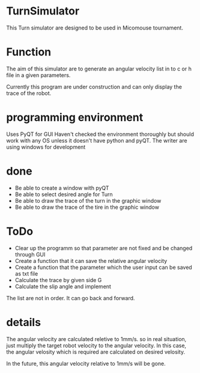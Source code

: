 # TurnSimulator
This Turn simulator are designed to be used in Micomouse tournament.

# Function
The aim of this simulator are to generate an angular velocity list in to c or h file in a given parameters.

Currently this program are under construction and can only display the trace of the robot.

# programming environment
Uses PyQT for GUI
Haven't checked the environment thoroughly but should work with any OS unless it doesn't have python and pyQT.
The writer are using windows for development

# done
- Be able to create a window with pyQT
- Be able to select desired angle for Turn
- Be able to draw the trace of the turn in the graphic window
- Be able to draw the trace of the tire in the graphic window

# ToDo
- Clear up the programm so that parameter are not fixed and be changed through GUI
- Create a function that it can save the relative angular velocity
- Create a function that the parameter which the user input can be saved as txt file
- Calculate the trace by given side G
- Calculate the slip angle and implement

The list are not in order. It can go back and forward.

# details
The angular velocity are calculated reletive to 1mm/s. so in real situation,
just multiply the target robot velocity to the angular velocity. In this case,
the angular velosity which is required are calculated on desired velosity.

In the future, this angular velocity relative to 1mm/s will be gone.
